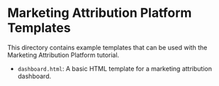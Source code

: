 # Marketing Attribution Platform Templates

This directory contains example templates that can be used with the Marketing Attribution Platform tutorial.

- `dashboard.html`: A basic HTML template for a marketing attribution dashboard.
